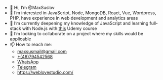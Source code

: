 - 👋 Hi, I’m @MaxSuslov
- 👀 I’m interested in JavaScript, Node, MongoDB, React, Vue, Wordpress, PHP, have experience in web development and analytics areas
- 🌱 I’m currently deepening my knowledge of JavaScript and learning full-stack with Node.js with <a href="https://www.udemy.com/course/learn-javascript-full-stack-from-scratch/" target="_blank">this</a> Udemy course
- 💞️ I’m looking to collaborate on a project where my skills would be applicable
- 📫 How to reach me: 
  <ul>
    <li> <a href="mailto:maxsusmail@gmail.com">maxsusmail@gmail.com</a></li>
    <li> <a href="tel:+48794542568">+(48)794542568</a></li>
    <li> <a href="https://wa.me/+48794542568">WhatsApp</a></li>
    <li> <a href="https://telegram.me/maxsusmail">Telegram</a></li>
  <li> <a href="https://weblovestudio.com/">https://weblovestudio.com/</a>
<!---
MaxSuslov/MaxSuslov is a ✨ special ✨ repository because its `README.md` (this file) appears on your GitHub profile.
You can click the Preview link to take a look at your changes.
--->
